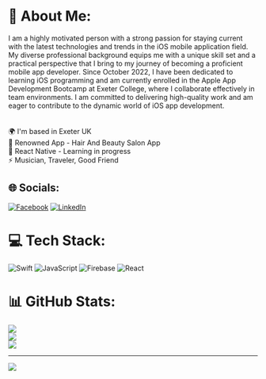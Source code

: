 # 💫 About Me:
I am a highly motivated person with a strong passion for staying current with the latest technologies and trends in the iOS mobile application field. My diverse professional background equips me with a unique skill set and a practical perspective that I bring to my journey of becoming a proficient mobile app developer. Since October 2022, I have been dedicated to learning iOS programming and am currently enrolled in the Apple App Development Bootcamp at Exeter College, where I collaborate effectively in team environments. I am committed to delivering high-quality work and am eager to contribute to the dynamic world of iOS app development.<br><br><br>🌍  I'm based in Exeter UK<br>🔭 Renowned App - Hair And Beauty Salon App<br>🌱 React Native - Learning in progress<br>⚡ Musician, Traveler, Good Friend


## 🌐 Socials:
[![Facebook](https://img.shields.io/badge/Facebook-%231877F2.svg?logo=Facebook&logoColor=white)](https://facebook.com/jarek.kaminski.73) [![LinkedIn](https://img.shields.io/badge/LinkedIn-%230077B5.svg?logo=linkedin&logoColor=white)](https://linkedin.com/in/in/jarek-kamiński-b83248295) 

# 💻 Tech Stack:
![Swift](https://img.shields.io/badge/swift-F54A2A?style=for-the-badge&logo=swift&logoColor=white) ![JavaScript](https://img.shields.io/badge/javascript-%23323330.svg?style=for-the-badge&logo=javascript&logoColor=%23F7DF1E) ![Firebase](https://img.shields.io/badge/firebase-%23039BE5.svg?style=for-the-badge&logo=firebase) ![React](https://img.shields.io/badge/react-%2320232a.svg?style=for-the-badge&logo=react&logoColor=%2361DAFB)
# 📊 GitHub Stats:
![](https://github-readme-stats.vercel.app/api?username=elzabek86&theme=swift&hide_border=false&include_all_commits=false&count_private=false)<br/>
![](https://github-readme-streak-stats.herokuapp.com/?user=elzabek86&theme=swift&hide_border=false)<br/>
![](https://github-readme-stats.vercel.app/api/top-langs/?username=elzabek86&theme=swift&hide_border=false&include_all_commits=false&count_private=false&layout=compact)

---
[![](https://visitcount.itsvg.in/api?id=elzabek86&icon=0&color=0)](https://visitcount.itsvg.in)

<!-- Proudly created with GPRM ( https://gprm.itsvg.in ) -->
